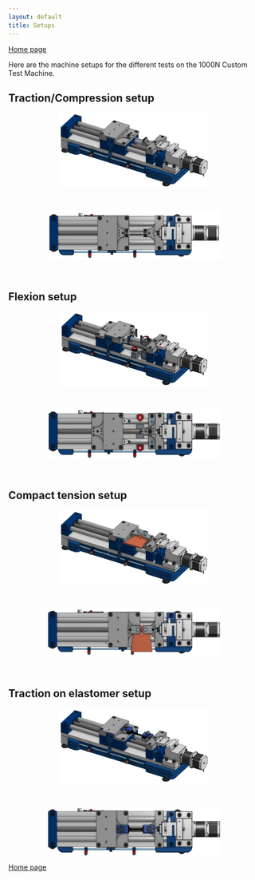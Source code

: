 ```yaml
---
layout: default
title: Setups
---
```


[Home page](index.markdown)

Here are the machine setups for the different tests on the 1000N Custom Test 
Machine.

## Traction/Compression setup

<p align="center">
<img src="./images/traction1.png" height="150" width="300" align="center" title="Traction setup">
</p>

<br>

<p align="center">
<img src="./images/traction2.png" height="100" width="350" align="center" title="Traction setup">
</p>

<br>

## Flexion setup

<p align="center">
<img src="./images/flexion1.png" height="150" width="300" align="center" title="Flexion setup">
</p>

<br>

<p align="center">
<img src="./images/flexion2.png" height="100" width="350" align="center" title="Flexion setup">
</p>

<br>

## Compact tension setup

<p align="center">
<img src="./images/ct1.png" height="150" width="300" align="center" title="Compact tension setup">
</p>

<br>

<p align="center">
<img src="./images/ct2.png" height="100" width="350" align="center" title="Compact tension setup">
</p>

<br>

## Traction on elastomer setup

<p align="center">
<img src="./images/traction_e1.png" height="150" width="300" align="center" title="Traction on elastomer setup">
</p>

<br>

<p align="center">
<img src="./images/traction_e2.png" height="100" width="350" align="center" title="Traction on elastomer setup">
</p>

[Home page](index.markdown)
